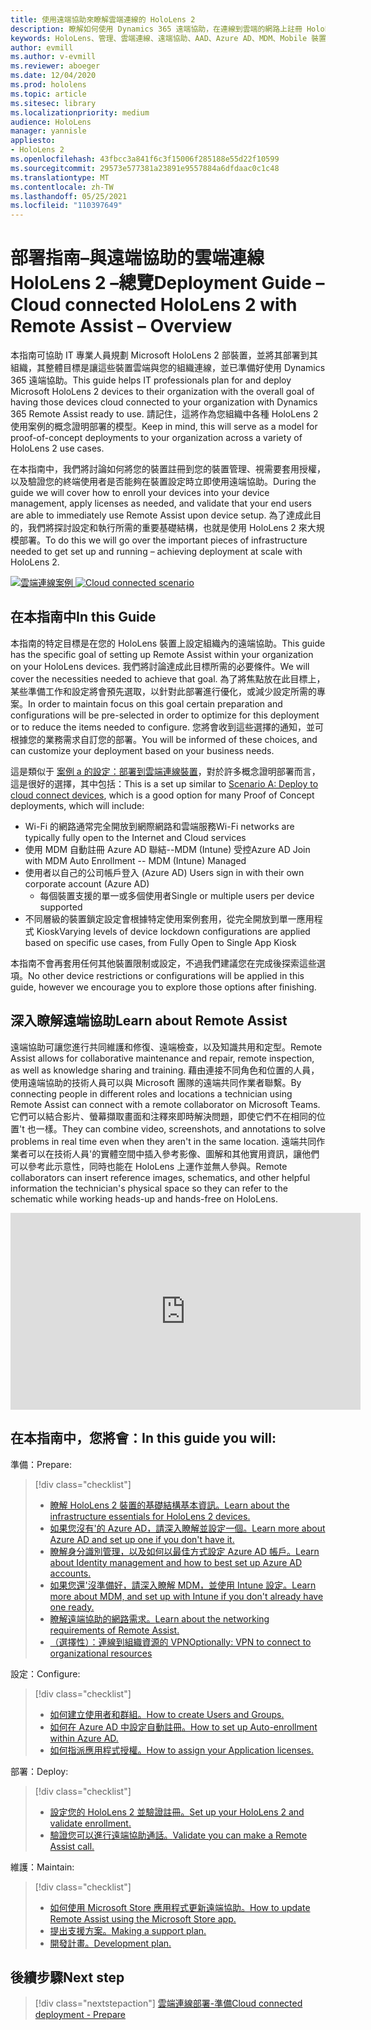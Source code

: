 ```yaml
---
title: 使用遠端協助來瞭解雲端連線的 HoloLens 2
description: 瞭解如何使用 Dynamics 365 遠端協助，在連線到雲端的網路上註冊 HoloLens 2 裝置。
keywords: HoloLens、管理、雲端連線、遠端協助、AAD、Azure AD、MDM、Mobile 裝置管理
author: evmill
ms.author: v-evmill
ms.reviewer: aboeger
ms.date: 12/04/2020
ms.prod: hololens
ms.topic: article
ms.sitesec: library
ms.localizationpriority: medium
audience: HoloLens
manager: yannisle
appliesto:
- HoloLens 2
ms.openlocfilehash: 43fbcc3a841f6c3f15006f285188e55d22f10599
ms.sourcegitcommit: 29573e577381a23891e9557884a6dfdaac0c1c48
ms.translationtype: MT
ms.contentlocale: zh-TW
ms.lasthandoff: 05/25/2021
ms.locfileid: "110397649"
---
```

# <a name="deployment-guide--cloud-connected-hololens-2-with-remote-assist--overview"></a><span data-ttu-id="ae569-104">部署指南–與遠端協助的雲端連線 HoloLens 2 –總覽</span><span class="sxs-lookup"><span data-stu-id="ae569-104">Deployment Guide – Cloud connected HoloLens 2 with Remote Assist – Overview</span></span>

<span data-ttu-id="ae569-105">本指南可協助 IT 專業人員規劃 Microsoft HoloLens 2 部裝置，並將其部署到其組織，其整體目標是讓這些裝置雲端與您的組織連線，並已準備好使用 Dynamics 365 遠端協助。</span><span class="sxs-lookup"><span data-stu-id="ae569-105">This guide helps IT professionals plan for and deploy Microsoft HoloLens 2 devices to their organization with the overall goal of having those devices cloud connected to your organization with Dynamics 365 Remote Assist ready to use.</span></span> <span data-ttu-id="ae569-106">請記住，這將作為您組織中各種 HoloLens 2 使用案例的概念證明部署的模型。</span><span class="sxs-lookup"><span data-stu-id="ae569-106">Keep in mind, this will serve as a model for proof-of-concept deployments to your organization across a variety of HoloLens 2 use cases.</span></span>

<span data-ttu-id="ae569-107">在本指南中，我們將討論如何將您的裝置註冊到您的裝置管理、視需要套用授權，以及驗證您的終端使用者是否能夠在裝置設定時立即使用遠端協助。</span><span class="sxs-lookup"><span data-stu-id="ae569-107">During the guide we will cover how to enroll your devices into your device management, apply licenses as needed, and validate that your end users are able to immediately use Remote Assist upon device setup.</span></span> <span data-ttu-id="ae569-108">為了達成此目的，我們將探討設定和執行所需的重要基礎結構，也就是使用 HoloLens 2 來大規模部署。</span><span class="sxs-lookup"><span data-stu-id="ae569-108">To do this we will go over the important pieces of infrastructure needed to get set up and running – achieving deployment at scale with HoloLens 2.</span></span>

<span data-ttu-id="ae569-109">[![雲端連線案例 ](./images/deployment-guides-revised-scenario-a.png)](./images/deployment-guides-revised-scenario-a.png#lightbox)</span><span class="sxs-lookup"><span data-stu-id="ae569-109">[ ![Cloud connected scenario](./images/deployment-guides-revised-scenario-a.png) ](./images/deployment-guides-revised-scenario-a.png#lightbox)</span></span>
## <a name="in-this-guide"></a><span data-ttu-id="ae569-110">在本指南中</span><span class="sxs-lookup"><span data-stu-id="ae569-110">In this Guide</span></span>

<span data-ttu-id="ae569-111">本指南的特定目標是在您的 HoloLens 裝置上設定組織內的遠端協助。</span><span class="sxs-lookup"><span data-stu-id="ae569-111">This guide has the specific goal of setting up Remote Assist within your organization on your HoloLens devices.</span></span> <span data-ttu-id="ae569-112">我們將討論達成此目標所需的必要條件。</span><span class="sxs-lookup"><span data-stu-id="ae569-112">We will cover the necessities needed to achieve that goal.</span></span> <span data-ttu-id="ae569-113">為了將焦點放在此目標上，某些準備工作和設定將會預先選取，以針對此部署進行優化，或減少設定所需的專案。</span><span class="sxs-lookup"><span data-stu-id="ae569-113">In order to maintain focus on this goal certain preparation and configurations will be pre-selected in order to optimize for this deployment or to reduce the items needed to configure.</span></span> <span data-ttu-id="ae569-114">您將會收到這些選擇的通知，並可根據您的業務需求自訂您的部署。</span><span class="sxs-lookup"><span data-stu-id="ae569-114">You will be informed of these choices, and can customize your deployment based on your business needs.</span></span>

<span data-ttu-id="ae569-115">這是類似于 [案例 a 的設定：部署到雲端連線裝置](https://docs.microsoft.com/hololens/common-scenarios#scenario-a)，對於許多概念證明部署而言，這是很好的選擇，其中包括：</span><span class="sxs-lookup"><span data-stu-id="ae569-115">This is a set up similar to [Scenario A: Deploy to cloud connect devices](https://docs.microsoft.com/hololens/common-scenarios#scenario-a), which is a good option for many Proof of Concept deployments, which will include:</span></span>

- <span data-ttu-id="ae569-116">Wi-Fi 的網路通常完全開放到網際網路和雲端服務</span><span class="sxs-lookup"><span data-stu-id="ae569-116">Wi-Fi networks are typically fully open to the Internet and Cloud services</span></span>
- <span data-ttu-id="ae569-117">使用 MDM 自動註冊 Azure AD 聯結--MDM (Intune) 受控</span><span class="sxs-lookup"><span data-stu-id="ae569-117">Azure AD Join with MDM Auto Enrollment -- MDM (Intune) Managed</span></span>
- <span data-ttu-id="ae569-118">使用者以自己的公司帳戶登入 (Azure AD) </span><span class="sxs-lookup"><span data-stu-id="ae569-118">Users sign in with their own corporate account (Azure AD)</span></span>
  - <span data-ttu-id="ae569-119">每個裝置支援的單一或多個使用者</span><span class="sxs-lookup"><span data-stu-id="ae569-119">Single or multiple users per device supported</span></span>
- <span data-ttu-id="ae569-120">不同層級的裝置鎖定設定會根據特定使用案例套用，從完全開放到單一應用程式 Kiosk</span><span class="sxs-lookup"><span data-stu-id="ae569-120">Varying levels of device lockdown configurations are applied based on specific use cases, from Fully Open to Single App Kiosk</span></span>



<span data-ttu-id="ae569-121">本指南不會再套用任何其他裝置限制或設定，不過我們建議您在完成後探索這些選項。</span><span class="sxs-lookup"><span data-stu-id="ae569-121">No other device restrictions or configurations will be applied in this guide, however we encourage you to explore those options after finishing.</span></span>

## <a name="learn-about-remote-assist"></a><span data-ttu-id="ae569-122">深入瞭解遠端協助</span><span class="sxs-lookup"><span data-stu-id="ae569-122">Learn about Remote Assist</span></span>

<span data-ttu-id="ae569-123">遠端協助可讓您進行共同維護和修復、遠端檢查，以及知識共用和定型。</span><span class="sxs-lookup"><span data-stu-id="ae569-123">Remote Assist allows for collaborative maintenance and repair, remote inspection, as well as knowledge sharing and training.</span></span> <span data-ttu-id="ae569-124">藉由連接不同角色和位置的人員，使用遠端協助的技術人員可以與 Microsoft 團隊的遠端共同作業者聯繫。</span><span class="sxs-lookup"><span data-stu-id="ae569-124">By connecting people in different roles and locations a technician using Remote Assist can connect with a remote collaborator on Microsoft Teams.</span></span> <span data-ttu-id="ae569-125">它們可以結合影片、螢幕擷取畫面和注釋來即時解決問題，即使它們不在相同的位置&#39;t 也一樣。</span><span class="sxs-lookup"><span data-stu-id="ae569-125">They can combine video, screenshots, and annotations to solve problems in real time even when they aren&#39;t in the same location.</span></span> <span data-ttu-id="ae569-126">遠端共同作業者可以在技術人員&#39;的實體空間中插入參考影像、圖解和其他實用資訊，讓他們可以參考此示意性，同時也能在 HoloLens 上運作並無人參與。</span><span class="sxs-lookup"><span data-stu-id="ae569-126">Remote collaborators can insert reference images, schematics, and other helpful information the technician&#39;s physical space so they can refer to the schematic while working heads-up and hands-free on HoloLens.</span></span>

<iframe width="560" height="315" src="https://www.youtube.com/embed/d3YT8j0yYl0" frameborder="0" allow="accelerometer; autoplay; clipboard-write; encrypted-media; gyroscope; picture-in-picture" allowfullscreen></iframe>

## <a name="in-this-guide-you-will"></a><span data-ttu-id="ae569-127">在本指南中，您將會：</span><span class="sxs-lookup"><span data-stu-id="ae569-127">In this guide you will:</span></span>

<span data-ttu-id="ae569-128">準備：</span><span class="sxs-lookup"><span data-stu-id="ae569-128">Prepare:</span></span>

> [!div class="checklist"]
> - [<span data-ttu-id="ae569-129">瞭解 HoloLens 2 裝置的基礎結構基本資訊。</span><span class="sxs-lookup"><span data-stu-id="ae569-129">Learn about the infrastructure essentials for HoloLens 2 devices.</span></span>](hololens2-cloud-connected-prepare.md#infrastructure-essentials)
> - [<span data-ttu-id="ae569-130">如果您沒有&#39;的 Azure AD，請深入瞭解並設定一個。</span><span class="sxs-lookup"><span data-stu-id="ae569-130">Learn more about Azure AD and set up one if you don&#39;t have it.</span></span>](hololens2-cloud-connected-prepare.md#azure-active-directory)
> - [<span data-ttu-id="ae569-131">瞭解身分識別管理，以及如何以最佳方式設定 Azure AD 帳戶。</span><span class="sxs-lookup"><span data-stu-id="ae569-131">Learn about Identity management and how to best set up Azure AD accounts.</span></span>](hololens2-cloud-connected-prepare.md#identity-management)
> - [<span data-ttu-id="ae569-132">如果您還&#39;沒準備好，請深入瞭解 MDM，並使用 Intune 設定。</span><span class="sxs-lookup"><span data-stu-id="ae569-132">Learn more about MDM, and set up with Intune if you don&#39;t already have one ready.</span></span>](hololens2-cloud-connected-prepare.md#mobile-device-management)
> - [<span data-ttu-id="ae569-133">瞭解遠端協助的網路需求。</span><span class="sxs-lookup"><span data-stu-id="ae569-133">Learn about the networking requirements of Remote Assist.</span></span>](hololens2-cloud-connected-prepare.md#network)
> - [<span data-ttu-id="ae569-134">（選擇性）：連線到組織資源的 VPN</span><span class="sxs-lookup"><span data-stu-id="ae569-134">Optionally: VPN to connect to organizational resources</span></span>](/hololens2-cloud-connected-prepare.md#optional-connect-your-hololens-to-vpn)

<span data-ttu-id="ae569-135">設定：</span><span class="sxs-lookup"><span data-stu-id="ae569-135">Configure:</span></span>

> [!div class="checklist"]
> - [<span data-ttu-id="ae569-136">如何建立使用者和群組。</span><span class="sxs-lookup"><span data-stu-id="ae569-136">How to create Users and Groups.</span></span>](hololens2-cloud-connected-configure.md#azure-users-and-groups)
> - [<span data-ttu-id="ae569-137">如何在 Azure AD 中設定自動註冊。</span><span class="sxs-lookup"><span data-stu-id="ae569-137">How to set up Auto-enrollment within Azure AD.</span></span>](hololens2-cloud-connected-configure.md#auto-enrollment-on-hololens-2)
> - [<span data-ttu-id="ae569-138">如何指派應用程式授權。</span><span class="sxs-lookup"><span data-stu-id="ae569-138">How to assign your Application licenses.</span></span>](hololens2-cloud-connected-configure.md#application-licenses)

<span data-ttu-id="ae569-139">部署：</span><span class="sxs-lookup"><span data-stu-id="ae569-139">Deploy:</span></span>

> [!div class="checklist"]
> - [<span data-ttu-id="ae569-140">設定您的 HoloLens 2 並驗證註冊。</span><span class="sxs-lookup"><span data-stu-id="ae569-140">Set up your HoloLens 2 and validate enrollment.</span></span>](hololens2-cloud-connected-deploy.md#enrollment-validation)
> - [<span data-ttu-id="ae569-141">驗證您可以進行遠端協助通話。</span><span class="sxs-lookup"><span data-stu-id="ae569-141">Validate you can make a Remote Assist call.</span></span>](hololens2-cloud-connected-deploy.md#remote-assist-call-validation)

<span data-ttu-id="ae569-142">維護：</span><span class="sxs-lookup"><span data-stu-id="ae569-142">Maintain:</span></span>

> [!div class="checklist"]
> - [<span data-ttu-id="ae569-143">如何使用 Microsoft Store 應用程式更新遠端協助。</span><span class="sxs-lookup"><span data-stu-id="ae569-143">How to update Remote Assist using the Microsoft Store app.</span></span>](hololens2-cloud-connected-maintain.md#updates)
> - [<span data-ttu-id="ae569-144">提出支援方案。</span><span class="sxs-lookup"><span data-stu-id="ae569-144">Making a support plan.</span></span>](hololens2-cloud-connected-maintain.md#support-plan)
> - [<span data-ttu-id="ae569-145">開發計畫。</span><span class="sxs-lookup"><span data-stu-id="ae569-145">Development plan.</span></span>](hololens2-cloud-connected-maintain.md#development-plan)

## <a name="next-step"></a><span data-ttu-id="ae569-146">後續步驟</span><span class="sxs-lookup"><span data-stu-id="ae569-146">Next step</span></span>

> [!div class="nextstepaction"]
> [<span data-ttu-id="ae569-147">雲端連線部署-準備</span><span class="sxs-lookup"><span data-stu-id="ae569-147">Cloud connected deployment - Prepare</span></span>](hololens2-cloud-connected-prepare.md)

